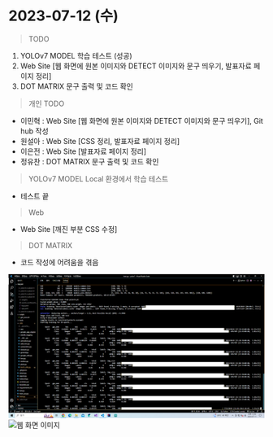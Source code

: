 # 2023-07-12 (수)

> TODO
1. YOLOv7 MODEL 학습 테스트 (성공)
2. Web Site [웹 화면에 원본 이미지와 DETECT 이미지와 문구 띄우기, 발표자료 페이지 정리]
3. DOT MATRIX 문구 출력 및 코드 확인

> 개인 TODO
- 이민혁 : Web Site [웹 화면에 원본 이미지와 DETECT 이미지와 문구 띄우기], Git hub 작성
- 원설아 : Web Site [CSS 정리, 발표자료 페이지 정리]
- 이은전 : Web Site [발표자료 페이지 정리]
- 정유찬 : DOT MATRIX 문구 출력 및 코드 확인

> YOLOv7 MODEL Local 환경에서 학습 테스트
- 테스트 끝

> Web
- Web Site [깨진 부분 CSS 수정]

> DOT MATRIX
- 코드 작성에 어려움을 겪음

![YOLOv7 학습테스트](./img/YOLOv7_train2.png)
![웹 화면 이미지]()
